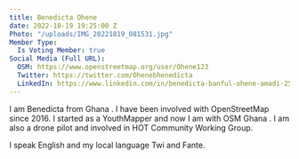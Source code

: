 ```yaml
---
title: Benedicta Ohene
date: 2022-10-19 19:25:00 Z
Photo: "/uploads/IMG_20221019_081531.jpg"
Member Type:
  Is Voting Member: true
Social Media (Full URL):
  OSM: https://www.openstreetmap.org/user/Ohene123
  Twitter: https://twitter.com/Ohenebhenedicta
  LinkedIn: https://www.linkedin.com/in/benedicta-banful-ohene-amadi-255b9b115
---
```


I am Benedicta from Ghana . I have been involved with OpenStreetMap since 2016. I started as a YouthMapper and now I am with OSM Ghana . I am also a drone pilot and involved in HOT Community Working Group. 

I speak English and my local language Twi and Fante.